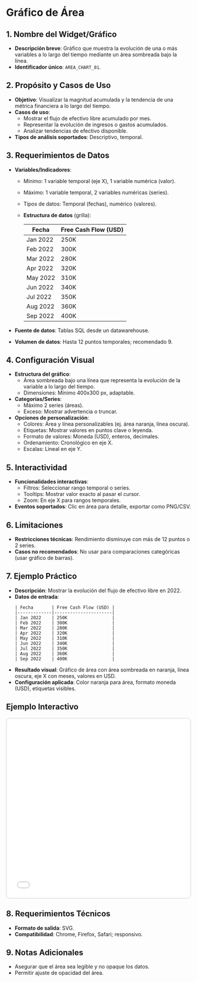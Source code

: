 # Gráfico de Área

## 1. Nombre del Widget/Gráfico
- **Descripción breve**: Gráfico que muestra la evolución de una o más variables a lo largo del tiempo mediante un área sombreada bajo la línea.
- **Identificador único**: `AREA_CHART_01`.

## 2. Propósito y Casos de Uso
- **Objetivo**: Visualizar la magnitud acumulada y la tendencia de una métrica financiera a lo largo del tiempo.
- **Casos de uso**:
    - Mostrar el flujo de efectivo libre acumulado por mes.
    - Representar la evolución de ingresos o gastos acumulados.
    - Analizar tendencias de efectivo disponible.
- **Tipos de análisis soportados**: Descriptivo, temporal.

## 3. Requerimientos de Datos
- **Variables/Indicadores**:
   - Mínimo: 1 variable temporal (eje X), 1 variable numérica (valor).
    - Máximo: 1 variable temporal, 2 variables numéricas (series).
    - Tipos de datos: Temporal (fechas), numérico (valores).
  - **Estructura de datos** (grilla):

    | Fecha       | Free Cash Flow (USD) |
    |-------------|----------------------|
    | Jan 2022    | 250K                 |
    | Feb 2022    | 300K                 |
    | Mar 2022    | 280K                 |
    | Apr 2022    | 320K                 |
    | May 2022    | 310K                 |
    | Jun 2022    | 340K                 |
    | Jul 2022    | 350K                 |
    | Aug 2022    | 360K                 |
    | Sep 2022    | 400K                 |

- **Fuente de datos**: Tablas SQL desde un datawarehouse.
- **Volumen de datos**: Hasta 12 puntos temporales; recomendado 9.

## 4. Configuración Visual
- **Estructura del gráfico**:
    - Área sombreada bajo una línea que representa la evolución de la variable a lo largo del tiempo.
    - Dimensiones: Mínimo 400x300 px, adaptable.
- **Categorías/Series**:
    - Máximo 2 series (áreas).
    - Exceso: Mostrar advertencia o truncar.
- **Opciones de personalización**:
    - Colores: Área y línea personalizables (ej. área naranja, línea oscura).
    - Etiquetas: Mostrar valores en puntos clave o leyenda.
    - Formato de valores: Moneda (USD), enteros, decimales.
    - Ordenamiento: Cronológico en eje X.
    - Escalas: Lineal en eje Y.

## 5. Interactividad
- **Funcionalidades interactivas**:
    - Filtros: Seleccionar rango temporal o series.
    - Tooltips: Mostrar valor exacto al pasar el cursor.
    - Zoom: En eje X para rangos temporales.
- **Eventos soportados**: Clic en área para detalle, exportar como PNG/CSV.

## 6. Limitaciones
- **Restricciones técnicas**: Rendimiento disminuye con más de 12 puntos o 2 series.
- **Casos no recomendados**: No usar para comparaciones categóricas (usar gráfico de barras).

## 7. Ejemplo Práctico
- **Descripción**: Mostrar la evolución del flujo de efectivo libre en 2022.
- **Datos de entrada**:
  ```
  | Fecha       | Free Cash Flow (USD) |
  |-------------|----------------------|
  | Jan 2022    | 250K                 |
  | Feb 2022    | 300K                 |
  | Mar 2022    | 280K                 |
  | Apr 2022    | 320K                 |
  | May 2022    | 310K                 |
  | Jun 2022    | 340K                 |
  | Jul 2022    | 350K                 |
  | Aug 2022    | 360K                 |
  | Sep 2022    | 400K                 |
  ```
- **Resultado visual**: Gráfico de área con área sombreada en naranja, línea oscura, eje X con meses, valores en USD. 
- **Configuración aplicada**: Color naranja para área, formato moneda (USD), etiquetas visibles.

## Ejemplo Interactivo

<div class="widget-interactive-container" style="border: 1px solid #ccc; padding: 5px; border-radius: 10px; margin-bottom: 20px; min-height: 480px; position: relative;">
  <iframe src="../../../assets/widgets_html/comparacion/area_chart_01_interactive.html" 
          style="width: 100%; height: 480px; border: none; overflow: auto;"
          loading="lazy"
          title="Ejemplo Interactivo de Gráfico Combinado">
  </iframe>
</div>

<style>
/* Opcional: Para asegurar que el iframe se ajuste bien si el contenido es más alto */
.widget-interactive-container iframe {
    min-height: 480px; /* Ajusta según la altura típica de tus widgets */
}
</style>

## 8. Requerimientos Técnicos
- **Formato de salida**: SVG.
- **Compatibilidad**: Chrome, Firefox, Safari; responsivo.

## 9. Notas Adicionales
- Asegurar que el área sea legible y no opaque los datos.
- Permitir ajuste de opacidad del área.